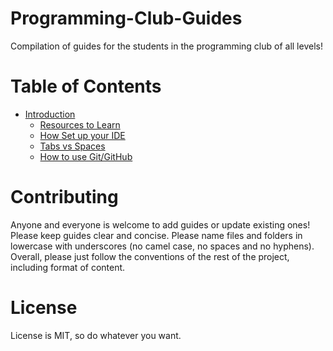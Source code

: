 # Programming-Club-Guides
Compilation of guides for the students in the programming club of all levels!

# Table of Contents
- [Introduction](https://github.com/michaelgira23/Programming-Club-Guides/tree/master/introduction)
  - [Resources to Learn](https://github.com/michaelgira23/Programming-Club-Guides/blob/master/introduction/learning_resources.md)
  - [How Set up your IDE](https://github.com/michaelgira23/Programming-Club-Guides/blob/master/introduction/set_up_ide.md)
  - [Tabs vs Spaces](https://github.com/michaelgira23/Programming-Club-Guides/blob/master/introduction/tabs_vs_spaces.md)
  - [How to use Git/GitHub](https://github.com/michaelgira23/Programming-Club-Guides/blob/master/introduction/how_to_git_good.md)

# Contributing
Anyone and everyone is welcome to add guides or update existing ones! Please keep guides clear and concise. Please name files and folders in lowercase with underscores (no camel case, no spaces and no hyphens). Overall, please just follow the conventions of the rest of the project, including format of content.

# License
License is MIT, so do whatever you want.
